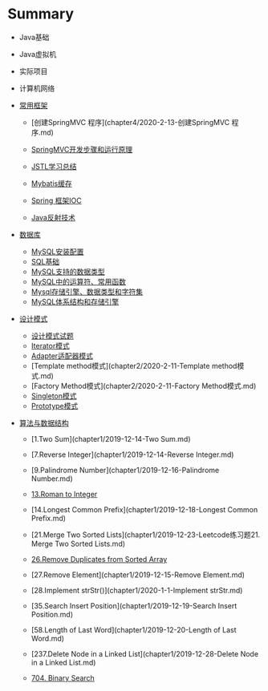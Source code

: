 # Summary

* Java基础

* Java虚拟机

* 实际项目

* 计算机网络

* [常用框架](framework.md)

  * [创建SpringMVC 程序](chapter4/2020-2-13-创建SpringMVC 程序.md)

  * [SpringMVC开发步骤和运行原理](chapter4/2020-2-13-SpringMVC开发步骤和运行原理.md)

  * [JSTL学习总结](chapter4/2020-2-1-JSTL学习总结.md)

  * [Mybatis缓存](chapter4/2020-2-6-Mybatis缓存.md)

  * [Spring 框架IOC](chapter4/2020-2-8-Spring框架IOC.md)

  * [Java反射技术](chapter4/2020-2-7-java反射技术.md)

    

* [数据库](DatabaseChapter3.md)

  * [MySQL安装配置](chapter3/MySQL安装配置.md)
  * [SQL基础](chapter3/2020-2-12-SQL基础.md)
  * [MySQL支持的数据类型](chapter3/MySQL支持的数据类型.md)
  * [MySQL中的运算符、常用函数](chapter3/2020-2-15-MySQL中的运算符、常用函数.md)
  * [Mysql存储引擎、数据类型和字符集](chapter3/2020-2-16-Mysql存储引擎、数据类型和字符集.md)
  * [MySQL体系结构和存储引擎](chapter3/2020-2-18-MySQL体系结构和存储引擎.md)

* [设计模式](DesignModelChapter2.md)

  * [设计模式试题](chapter2/设计模式试题.md)
  * [Iterator模式](chapter2/2020-2-10-Java设计模式总结Iterator模式.md)
  * [Adapter适配器模式](chapter2/2020-2-10-Adapter适配器模式.md)
  * [Template method模式](chapter2/2020-2-11-Template method模式.md)
  * [Factory Method模式](chapter2/2020-2-11-Factory Method模式.md)
  * [Singleton模式](chapter2/2020-2-11-Singleton模式.md)
  * [Prototype模式](chapter2/2020-2-12-Prototype模式.md)

* [算法与数据结构](README.md)	

  * [1.Two Sum](chapter1/2019-12-14-Two Sum.md)

  * [7.Reverse Integer](chapter1/2019-12-14-Reverse Integer.md)

  * [9.Palindrome Number](chapter1/2019-12-16-Palindrome Number.md)

  * [13.Roman to Integer]()

  * [14.Longest Common Prefix](chapter1/2019-12-18-Longest Common Prefix.md)

  * [21.Merge Two Sorted Lists](chapter1/2019-12-23-Leetcode练习题21. Merge Two Sorted Lists.md)

  * [26.Remove Duplicates from Sorted Array]()

  * [27.Remove Element](chapter1/2019-12-15-Remove Element.md)

  * [28.Implement strStr()](chapter1/2020-1-1-Implement strStr.md)

  * [35.Search Insert Position](chapter1/2019-12-19-Search Insert Position.md)

  * [58.Length of Last Word](chapter1/2019-12-20-Length of Last Word.md)

  * [237.Delete Node in a Linked List](chapter1/2019-12-28-Delete Node in a Linked List.md)

  * [704. Binary Search]()

    

